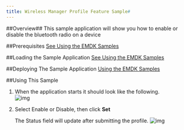 ```yaml
---
title: Wireless Manager Profile Feature Sample#
---
```


##Overview##
This sample application will show you how to enable or disable the bluetooth radio on a device

##Prerequisites
[See Using the EMDK Samples](/emdk-for-android/4-0/guide/sample/emdksamples)

##Loading the Sample Application
[See Using the EMDK Samples](/emdk-for-android/4-0/guide/sample/emdksamples)

##Deploying The Sample Application
[Using the EMDK Samples](/emdk-for-android/4-0/guide/sample/emdksamples)

##Using This Sample
1. When the application starts it should look like the following.  
	![img](/img/samples/wireless1.png)  
2. Select Enable or Disable, then click **Set**
	
	The Status field will update after submitting the profile.
	![img](/img/samples/wireless2.png)  	


